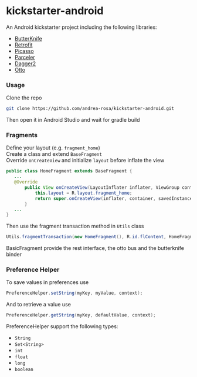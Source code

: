 # kickstarter-android
An Android kickstarter project including the following libraries:

* [ButterKnife](http://jakewharton.github.io/butterknife/)
* [Retrofit](http://square.github.io/retrofit/)
* [Picasso](http://square.github.io/picasso/)
* [Parceler](https://github.com/johncarl81/parceler)
* [Dagger2](http://google.github.io/dagger/)
* [Otto](http://square.github.io/otto/)

### Usage
Clone the repo
```bash
git clone https://github.com/andrea-rosa/kickstarter-android.git
```
Then open it in Android Studio and wait for gradle build

### Fragments
Define your layout (e.g. `fragment_home`)  
Create a class and extend `BaseFragment`  
Override `onCreateView` and initialize `layout` before inflate the view
```java
public class HomeFragment extends BaseFragment {
   ...
   @Override
       public View onCreateView(LayoutInflater inflater, ViewGroup container, Bundle savedInstanceState) {
           this.layout = R.layout.fragment_home;
           return super.onCreateView(inflater, container, savedInstanceState);
       }
   ...
}
```
Then use the fragment transaction method in `Utils` class
```java
Utils.fragmentTransaction(new HomeFragment(), R.id.flContent, HomeFragment.TAG, true, getSupportFragmentManager());
```

BasicFragment provide the rest interface, the otto bus and the butterknife binder

### Preference Helper
To save values in preferences use
```java
PreferenceHelper.setString(myKey, myValue, context);
```
And to retrieve a value use
```java
PreferenceHelper.getString(myKey, defaultValue, context);
```
PreferenceHelper support the following types:
* `String`
* `Set<String>`
* `int`
* `float`
* `long`
* `boolean`
